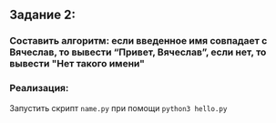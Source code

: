 ## Задание 2:

### Составить алгоритм: если введенное имя совпадает с Вячеслав, то вывести “Привет, Вячеслав”, если нет, то вывести "Нет такого имени"

### Реализация:

Запустить скрипт `name.py` при помощи `python3 hello.py`
